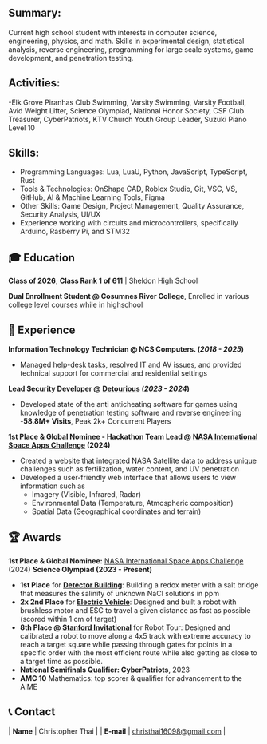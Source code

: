 ## Summary: 
Current high school student with interests in computer science, engineering, physics, and math. Skills in experimental design, statistical analysis, reverse engineering, programming for large scale systems, game development, and penetration testing.

## Activities:
-Elk Grove Piranhas Club Swimming, Varsity Swimming, Varsity Football, Avid Weight Lifter, Science Olympiad, National Honor Society, CSF Club Treasurer, CyberPatriots, KTV Church Youth Group Leader, Suzuki Piano Level 10

## Skills:
- Programming Languages: Lua, LuaU, Python, JavaScript, TypeScript, Rust 
- Tools & Technologies: OnShape CAD, Roblox Studio, Git, VSC, VS, GitHub, AI & Machine Learning Tools, Figma
- Other Skills: Game Design, Project Management, Quality Assurance, Security Analysis, UI/UX
- Experience working with circuits and microcontrollers, specifically Arduino, Rasberry Pi, and STM32
  
## 🎓 Education
**Class of 2026**, **Class Rank 1 of 611** | Sheldon High School

**Dual Enrollment Student @ Cosumnes River College**, Enrolled in various college level courses while in highschool

## 🔬  Experience
**Information Technology Technician @ NCS Computers. (_2018 - 2025_)**
- Managed help-desk tasks, resolved IT and AV issues, and provided technical support for commercial and residential settings

**Lead Security Developer @ <a href="https://www.roblox.com/communities/9511290/detourious">Detourious</a> (_2023 - 2024_)**
- Developed state of the anti anticheating software for games using knowledge of penetration testing software and reverse engineering
-**58.8M+ Visits**, Peak 2k+ Concurrent Players

**1st Place & Global Nominee - Hackathon Team Lead @ <a href="https://www.spaceappschallenge.org/nasa-space-apps-2024/find-a-team/slime-squad/"> NASA International Space Apps Challenge</a> (2024)**
- Created a website that integrated NASA Satellite data to address unique challenges such as fertilization, water content, and UV penetration
- Developed a user-friendly web interface that allows users to view information such as
    - Imagery (Visible, Infrared, Radar)
    - Environmental Data (Temperature, Atmospheric composition)
    - Spatial Data (Geographical coordinates and terrain)

## 🏆 Awards
**1st Place & Global Nominee:** <a href="https://www.spaceappschallenge.org/nasa-space-apps-2024/find-a-team/slime-squad/"> NASA International Space Apps Challenge</a> (2024)
**Science Olympiad (2023 - Present)**
- **1st Place** for **<a href="https://www.duosmium.org/results/2024-03-02_nCA_sacramento_regional_c/">Detector Building</a>**: Building a redox meter with a salt bridge that measures the salinity of unknown NaCl solutions in ppm
- **2x 2nd Place** for **<a href="https://www.duosmium.org/results/2025-03-01_nCA_sacramento_regional_c/">Electric Vehicle</a>**: Designed and built a robot with brushless motor and ESC to travel a given distance as fast as possible (scored within 1 cm of target)
- **8th Place @ <a href="https://www.duosmium.org/results/2025-02-01_stanford_invitational_c/">Stanford Invitational</a>** for Robot Tour: Designed and calibrated a robot to move along a 4x5 track with extreme accuracy to reach a target square while passing through gates for points in a specific order with the most efficient route while also getting as close to a target time as possible.
- **National Semifinals Qualifier: CyberPatriots**, 2023
- **AMC 10** Mathematics: top scorer & qualifier for advancement to the AIME

## 📞 Contact

| **Name**   | Christopher Thai | 
| **E-mail**   | <a href="mailto:christhai16098@gmail.com">christhai16098@gmail.com</a> | 
